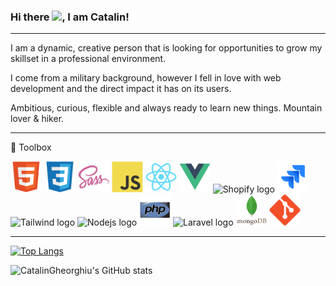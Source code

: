 ### Hi there <img src="https://raw.githubusercontent.com/MartinHeinz/MartinHeinz/master/wave.gif" width="30px">, I am Catalin!

---

I am a dynamic, creative person that is looking for opportunities to grow
my skillset in a professional environment. 

I come from a military background, however I fell in love with web development and the direct
impact it has on its users.

Ambitious, curious, flexible and always ready to learn new things. Mountain lover & hiker.

---

🧰 Toolbox

<img src="https://github.com/devicons/devicon/blob/master/icons/html5/html5-original.svg" alt="HTML logo" width="50" heigth="50" /> 
<img src="https://github.com/devicons/devicon/blob/master/icons/css3/css3-original.svg" alt="CSS logo" width="50" heigth="50" /> 
<img src="https://github.com/devicons/devicon/blob/master/icons/sass/sass-original.svg" alt="SCSS logo" width="50" heigth="50" /> 
<img src="https://github.com/devicons/devicon/blob/master/icons/javascript/javascript-original.svg" alt="Javascript logo" width="50" heigth="50" /> 
<img src="https://github.com/devicons/devicon/blob/master/icons/react/react-original.svg" alt="React logo" width="50" heigth="50" />
<img src="https://github.com/devicons/devicon/blob/master/icons/vuejs/vuejs-original.svg" alt="Vue logo" width="50" heigth="50" />
<img src="https://cdn.worldvectorlogo.com/logos/shopify-2.svg" alt="Shopify logo" width="50" heigth="50" /> 
<img src="https://github.com/devicons/devicon/blob/master/icons/jira/jira-original.svg" alt="Jira logo" width="50" heigth="50" /> 
<img src="https://cdn.worldvectorlogo.com/logos/tailwindcss.svg" alt="Tailwind logo" width="50" heigth="50" /> 
<img src="https://cdn.worldvectorlogo.com/logos/nodejs-icon.svg" alt="Nodejs logo" width="50" heigth="50" /> 
<img src="https://github.com/devicons/devicon/blob/master/icons/php/php-original.svg" alt="PHP logo" width="50" heigth="50" /> 
<img src="https://cdn.worldvectorlogo.com/logos/laravel-2.svg" alt="Laravel logo" width="50" heigth="50" /> 
<img src="https://github.com/devicons/devicon/blob/master/icons/mongodb/mongodb-original-wordmark.svg" alt="MongoDB logo" width="50" heigth="50" /> 
<img src="https://github.com/devicons/devicon/blob/master/icons/git/git-original.svg" alt="MongoDB logo" width="50" heigth="50" />

---

[![Top Langs](https://github-readme-stats.vercel.app/api/top-langs/?username=CatalinGheorghiu&exclude_repo=github-readme-stats,CatalinGheorghiu.github.io&theme=radical&show_icons=true)](https://github.com/CatalinGheorghiu/github-readme-stats)

![CatalinGheorghiu's GitHub stats](https://github-readme-stats.vercel.app/api?username=CatalinGheorghiu&theme=radical&show_icons=true)


<!--
**CatalinGheorghiu/CatalinGheorghiu** is a ✨ _special_ ✨ repository because its `README.md` (this file) appears on your GitHub profile.

Here are some ideas to get you started:

- 🔭 I’m currently working on ...
- 🌱 I’m currently learning ...
- 👯 I’m looking to collaborate on ...
- 🤔 I’m looking for help with ...
- 💬 Ask me about ...
- 📫 How to reach me: ...
- 😄 Pronouns: ...
- ⚡ Fun fact: ...
-->
